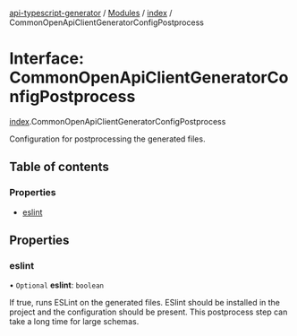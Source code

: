 [api-typescript-generator](../../README.md) / [Modules](../modules.md) / [index](../modules/index.md) / CommonOpenApiClientGeneratorConfigPostprocess

# Interface: CommonOpenApiClientGeneratorConfigPostprocess

[index](../modules/index.md).CommonOpenApiClientGeneratorConfigPostprocess

Configuration for postprocessing the generated files.

## Table of contents

### Properties

- [eslint](index.CommonOpenApiClientGeneratorConfigPostprocess.md#eslint)

## Properties

### eslint

• `Optional` **eslint**: `boolean`

If true, runs ESLint on the generated files. ESlint should be installed in the project and the configuration
should be present. This postprocess step can take a long time for large schemas.

